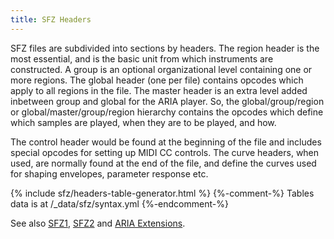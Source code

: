 ```yaml
---
title: SFZ Headers
---
```

SFZ files are subdivided into sections by headers. The region header is the most
essential, and is the basic unit from which instruments are constructed. A group
is an optional organizational level containing one or more regions. The global
header (one per file) contains opcodes which apply to all regions in the file.
The master header is an extra level added inbetween group and global for the
ARIA player. So, the global/group/region or global/master/group/region hierarchy
contains the opcodes which define which samples are played, when they are to be
played, and how.

The control header would be found at the beginning of the file and includes
special opcodes for setting up MIDI CC controls. The curve headers, when used,
are normally found at the end of the file, and define the curves used for
shaping envelopes, parameter response etc.

{% include sfz/headers-table-generator.html %}
{%-comment-%} Tables data is at /_data/sfz/syntax.yml {%-endcomment-%}

See also [SFZ1], [SFZ2] and [ARIA Extensions].

[SFZ1]: /misc/sfz1
[SFZ2]: /misc/sfz2
[ARIA Extensions]: /extensions/aria/
